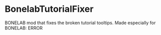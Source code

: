 # BonelabTutorialFixer
BONELAB mod that fixes the broken tutorial tooltips. Made especially for BONELAB: ERROR
